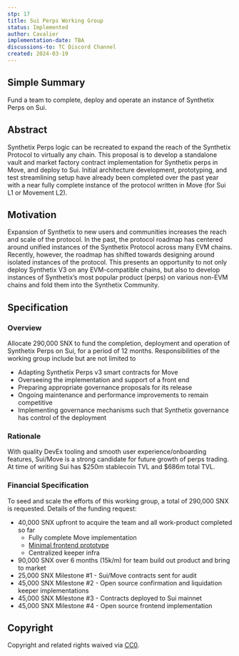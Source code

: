 ```yaml
---
stp: 17
title: Sui Perps Working Group
status: Implemented
author: Cavalier
implementation-date: TBA
discussions-to: TC Discord Channel
created: 2024-03-19
---
```


## Simple Summary
Fund a team to complete, deploy and operate an instance of Synthetix Perps on Sui.

## Abstract
Synthetix Perps logic can be recreated to expand the reach of the Synthetix Protocol to virtually any chain. This proposal is to develop a standalone vault and market factory contract implementation for Synthetix perps in Move, and deploy to Sui. Initial architecture development, prototyping, and test streamlining setup have already been completed over the past year with a near fully complete instance of the protocol written in Move (for Sui L1 or Movement L2).

## Motivation
Expansion of Synthetix to new users and communities increases the reach and scale of the protocol. In the past, the protocol roadmap has centered around unified instances of the Synthetix Protocol across many EVM chains. Recently, however, the roadmap has shifted towards designing around isolated instances of the protocol. This presents an opportunity to not only deploy Synthetix V3 on any EVM-compatible chains, but also to develop instances of Synthetix’s most popular product (perps) on various non-EVM chains and fold them into the Synthetix Community.  

## Specification

### Overview
Allocate 290,000 SNX to fund the completion, deployment and operation of Synthetix Perps on Sui, for a period of 12 months.
Responsibilities of the working group include but are not limited to
- Adapting Synthetix Perps v3 smart contracts for Move
- Overseeing the implementation and support of a front end
- Preparing appropriate governance proposals for its release
- Ongoing maintenance and performance improvements to remain competitive
- Implementing governance mechanisms such that Synthetix governance has control of the deployment

### Rationale
With quality DevEx tooling and smooth user experience/onboarding features, Sui/Move is a strong candidate for future growth of perps trading. At time of writing Sui has $250m stablecoin TVL and $686m total TVL. 

### Financial Specification
To seed and scale the efforts of this working group, a total of 290,000 SNX is requested. Details of the funding request:
- 40,000 SNX upfront to acquire the team and all work-product completed so far
    - Fully complete Move implementation
    - [Minimal frontend prototype](https://spamm.vercel.app/trade/BTC-USDC)
    - Centralized keeper infra
- 90,000 SNX over 6 months (15k/m) for team build out product and bring to market
- 25,000 SNX Milestone #1 - Sui/Move contracts sent for audit
- 45,000 SNX Milestone #2 - Open source confirmation and liquidation keeper implementations
- 45,000 SNX Milestone #3 - Contracts deployed to Sui mainnet
- 45,000 SNX Milestone #4 - Open source frontend implementation


## Copyright
Copyright and related rights waived via [CC0](https://creativecommons.org/publicdomain/zero/1.0/).
